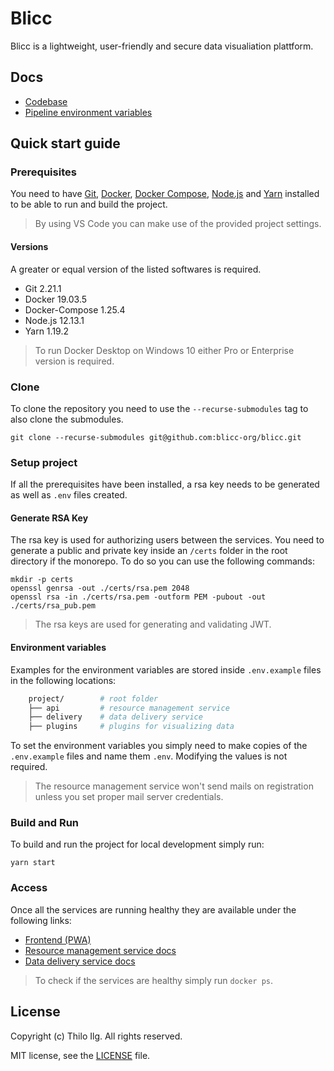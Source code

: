 # Blicc

Blicc is a lightweight, user-friendly and secure data visualiation plattform.

## Docs

- [Codebase](docs/codebase.md)
- [Pipeline environment variables](docs/pipeline_setup.md)

## Quick start guide

### Prerequisites
You need to have [Git](https://git-scm.com/downloads), [Docker](https://docs.docker.com/install/), [Docker Compose](https://docs.docker.com/compose/install/),
[Node.js](https://nodejs.org/en/download/) and [Yarn](https://classic.yarnpkg.com/en/docs/install) installed to be able to run and build the project.

> By using VS Code you can make use of the provided project settings.

#### Versions
A greater or equal version of the listed softwares is required.
* Git 2.21.1
* Docker 19.03.5
* Docker-Compose 1.25.4
* Node.js 12.13.1
* Yarn 1.19.2

> To run Docker Desktop on Windows 10 either Pro or Enterprise version is required.

### Clone

To clone the repository you need to use the `--recurse-submodules` tag to also clone the submodules.

    git clone --recurse-submodules git@github.com:blicc-org/blicc.git

### Setup project
If all the prerequisites have been installed, a rsa key needs to be generated as well as `.env` files created.

#### Generate RSA Key

The rsa key is used for authorizing users between the services. You need to generate a public and private key inside an `/certs` folder in the root directory if the monorepo. To do so you can use the following commands:

    mkdir -p certs
    openssl genrsa -out ./certs/rsa.pem 2048
    openssl rsa -in ./certs/rsa.pem -outform PEM -pubout -out ./certs/rsa_pub.pem

> The rsa keys are used for generating and validating JWT.

#### Environment variables
Examples for the environment variables are stored inside `.env.example` files in the following locations: 

```sh
    project/        # root folder
    ├── api         # resource management service
    ├── delivery    # data delivery service
    ├── plugins     # plugins for visualizing data
```

To set the environment variables you simply need to make copies of the `.env.example`
files and name them  `.env`. Modifying the values is not required.

> The resource management service won't send mails on registration unless you set proper mail server credentials.

### Build and Run

To build and run the project for local development simply run:

    yarn start

### Access
Once all the services are running healthy they are available under the following links:

* [Frontend (PWA)](http://localhost:3000) 
* [Resource management service docs](http://localhost) 
* [Data delivery service docs](http://localhost:8080)

> To check if the services are healthy simply run `docker ps`.

## License

Copyright (c) Thilo Ilg. All rights reserved.

MIT license, see the [LICENSE](./LICENSE) file.
